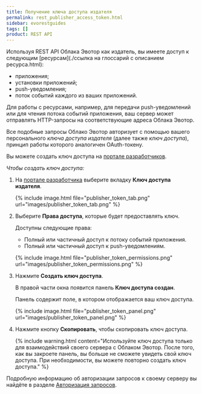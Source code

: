 ```yaml
---
title: Получение ключа доступа издателя
permalink: rest_publisher_access_token.html
sidebar: evorestguides
tags: []
product: REST API
---
```


Используя REST API Облака Эвотор как издатель, вы имеете доступ к следующим [ресурсам](./ссылка на глоссарий с описанием ресурса.html):

* приложения;
* установки приложений;
* push-уведомления;
* поток событий каждого из ваших приложений.

Для работы с ресурсами, например, для передачи push-уведомлений или для чтения потока событий приложения, ваш сервер может отправлять HTTP-запросы на соответствующие адреса Облака Эвотор.

Все подобные запросы Облако Эвотор авторизует с помощью вашего персонального _ключа доступа издателя_ (далее также _ключ доступа_), принцип работы которого аналогичен OAuth-токену.

Вы можете создать ключ доступа на [портале разработчиков](https://dev.evotor.ru).

*Чтобы создать ключ доступа:*

1. На [портале разработчика](https://developer.evotor.ru) выберите вкладку **Ключ доступа издателя**.

   {% include image.html file="publisher_token_tab.png" url="images/publisher_token_tab.png" %}

2. Выберите **Права доступа**, которые будет предоставлять ключ.

   Доступны следующие права:

   * Полный или частичный доступ к потоку событий приложения.
   * Полный или частичный доступ к push-уведомлениям.

   {% include image.html file="publisher_token_permissions.png" url="images/publisher_token_permissions.png" %}

3. Нажмите **Создать ключ доступа**.

   В правой части окна появится панель **Ключ доступа создан**.

   Панель содержит поле, в котором отображается ваш ключ доступа.

   {% include image.html file="publisher_token_panel.png" url="images/publisher_token_panel.png" %}

4. Нажмите кнопку **Скопировать**, чтобы скопировать ключ доступа.

   {% include warning.html content="Используйте ключ доступа только для взаимодействий своего сервера с Облаком Эвотор. После того, как вы закроете панель, вы больше не сможете увидеть свой ключ доступа. При необходимости, вы можете повторно создать ключ доступа." %}

Подробную информацию об авторизации запросов к своему серверу вы найдёте в разделе [Авторизация запросов](./rest_overview.html#Authorization).
